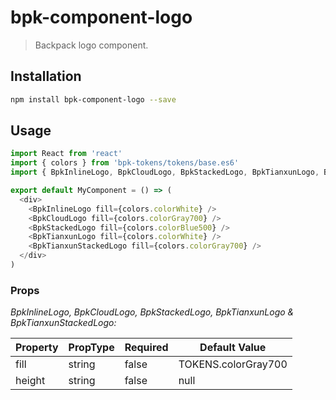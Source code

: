 # bpk-component-logo

> Backpack logo component.

## Installation

```sh
npm install bpk-component-logo --save
```

## Usage

```js
import React from 'react'
import { colors } from 'bpk-tokens/tokens/base.es6'
import { BpkInlineLogo, BpkCloudLogo, BpkStackedLogo, BpkTianxunLogo, BpkTianxunStackedLogo } from 'bpk-component-logo'

export default MyComponent = () => (
  <div>
    <BpkInlineLogo fill={colors.colorWhite} />
    <BpkCloudLogo fill={colors.colorGray700} />
    <BpkStackedLogo fill={colors.colorBlue500} />
    <BpkTianxunLogo fill={colors.colorWhite} />
    <BpkTianxunStackedLogo fill={colors.colorGray700} />
  </div>
)
```

### Props

*BpkInlineLogo, BpkCloudLogo, BpkStackedLogo, BpkTianxunLogo & BpkTianxunStackedLogo:*

| Property | PropType | Required | Default Value        |
| -------- | -------- | -------- | -------------------- |
| fill     | string   | false    | TOKENS.colorGray700  |
| height   | string   | false    | null                 |
